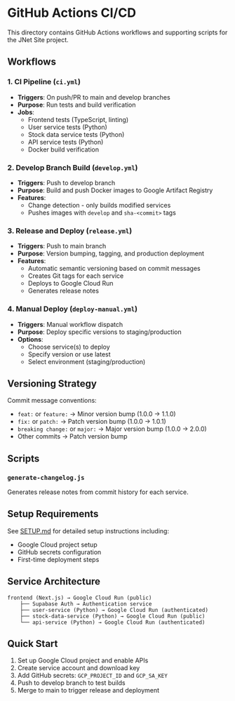 # GitHub Actions CI/CD

This directory contains GitHub Actions workflows and supporting scripts for the JNet Site project.

## Workflows

### 1. CI Pipeline (`ci.yml`)
- **Triggers**: On push/PR to main and develop branches
- **Purpose**: Run tests and build verification
- **Jobs**: 
  - Frontend tests (TypeScript, linting)
  - User service tests (Python)
  - Stock data service tests (Python)
  - API service tests (Python)
  - Docker build verification

### 2. Develop Branch Build (`develop.yml`)
- **Triggers**: Push to develop branch
- **Purpose**: Build and push Docker images to Google Artifact Registry
- **Features**:
  - Change detection - only builds modified services
  - Pushes images with `develop` and `sha-<commit>` tags

### 3. Release and Deploy (`release.yml`)
- **Triggers**: Push to main branch
- **Purpose**: Version bumping, tagging, and production deployment
- **Features**:
  - Automatic semantic versioning based on commit messages
  - Creates Git tags for each service
  - Deploys to Google Cloud Run
  - Generates release notes

### 4. Manual Deploy (`deploy-manual.yml`)
- **Triggers**: Manual workflow dispatch
- **Purpose**: Deploy specific versions to staging/production
- **Options**:
  - Choose service(s) to deploy
  - Specify version or use latest
  - Select environment (staging/production)

## Versioning Strategy

Commit message conventions:
- `feat:` or `feature:` → Minor version bump (1.0.0 → 1.1.0)
- `fix:` or `patch:` → Patch version bump (1.0.0 → 1.0.1)
- `breaking change:` or `major:` → Major version bump (1.0.0 → 2.0.0)
- Other commits → Patch version bump

## Scripts

### `generate-changelog.js`
Generates release notes from commit history for each service.

## Setup Requirements

See [SETUP.md](./SETUP.md) for detailed setup instructions including:
- Google Cloud project setup
- GitHub secrets configuration
- First-time deployment steps

## Service Architecture

```
frontend (Next.js) → Google Cloud Run (public)
    ├── Supabase Auth → Authentication service
    ├── user-service (Python) → Google Cloud Run (authenticated)
    ├── stock-data-service (Python) → Google Cloud Run (public)
    └── api-service (Python) → Google Cloud Run (authenticated)
```

## Quick Start

1. Set up Google Cloud project and enable APIs
2. Create service account and download key
3. Add GitHub secrets: `GCP_PROJECT_ID` and `GCP_SA_KEY`
4. Push to develop branch to test builds
5. Merge to main to trigger release and deployment
